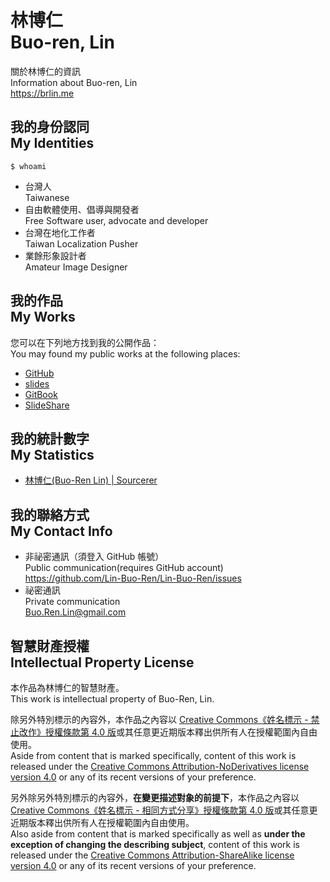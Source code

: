 # 林博仁<br>Buo-ren, Lin

關於林博仁的資訊  
Information about Buo-ren, Lin  
<https://brlin.me>

## 我的身份認同<br>My Identities

`$ whoami`

* 台灣人  
  Taiwanese
* 自由軟體使用、倡導與開發者  
  Free Software user, advocate and developer
* 台灣在地化工作者  
  Taiwan Localization Pusher
* 業餘形象設計者  
  Amateur Image Designer

## 我的作品<br>My Works

您可以在下列地方找到我的公開作品：    
You may found my public works at the following places:

* [GitHub](https://github.com/Lin-Buo-Ren)
* [slides](https://slides.com/lin-buo-ren)
* [GitBook](https://www.gitbook.com/@lin-buo-ren)
* [SlideShare](https://www.slideshare.net/BuoRenLin)

## 我的統計數字<br>My Statistics

* [林博仁(Buo-Ren Lin) &#124; Sourcerer](https://sourcerer.io/lin-buo-ren)

## 我的聯絡方式<br>My Contact Info

* 非祕密通訊（須登入 GitHub 帳號）  
  Public communication(requires GitHub account)  
  <https://github.com/Lin-Buo-Ren/Lin-Buo-Ren/issues>
* 祕密通訊  
  Private communication  
  <Buo.Ren.Lin@gmail.com>

## 智慧財產授權<br>Intellectual Property License

本作品為林博仁的智慧財產。    
This work is intellectual property of Buo-Ren, Lin.

除另外特別標示的內容外，本作品之內容以 [Creative Commons《姓名標示 - 禁止改作》授權條款第 4.0 版](http://creativecommons.org/licenses/by-nd/4.0/)或其任意更近期版本釋出供所有人在授權範圍內自由使用。    
Aside from content that is marked specifically, content of this work is released under the [Creative Commons Attribution-NoDerivatives license version 4.0](https://creativecommons.org/licenses/by-nd/4.0/) or any of its recent versions of your preference.

另外除另外特別標示的內容外，**在變更描述對象的前提下**，本作品之內容以 [Creative Commons《姓名標示 - 相同方式分享》授權條款第 4.0 版](http://creativecommons.org/licenses/by-sa/4.0/)或其任意更近期版本釋出供所有人在授權範圍內自由使用。    
Also aside from content that is marked specifically as well as **under the exception of changing the describing subject**, content of this work is released under the [Creative Commons Attribution-ShareAlike license version 4.0](https://creativecommons.org/licenses/by-sa/4.0/) or any of its recent versions of your preference.
